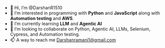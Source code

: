 - 👋 Hi, I’m @DarshanR1510
- 👀 I’m interested in programming with **Python** and **JavaScript** along with **Automation testing** and **AWS**.
- 🌱 I’m currently learning **LLM** and **Agentic AI**
- 💞️ I’m looking to collaborate on Python, Agentic AI, LLMs, Selenium, Cypress, and Automation testing.
- 📫 A way to reach me
Darshanramani1@gmail.com

<!---
DarshanR1510/DarshanR1510 is a ✨ special ✨ repository because its `README.md` (this file) appears on your GitHub profile.
You can click the Preview link to take a look at your changes.
--->
